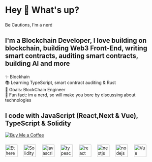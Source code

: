 <h1 align="left">Hey 👋 What's up?</h1>

###

<p align="left"> Be Cautions, I'm a nerd  </p>

###

<h2 align="left">I'm a Blockchain Developer, I love building on blockchain, building Web3 Front-End, writing smart contracts, auditing smart contracts, building AI and more </h2>

###

<p align="left">✨ Blockhain <br>📚 Learning TypeScript, smart contract auditing & Rust <br>🎯 Goals: BlockChain Engineer <br>🎲 Fun fact: im a nerd, so will make you bore by discussing about technologies </p>

###

<h2 align="left">I code with JavaScript (React,Next & Vue), TypeScript & Solidity </h2>

[![Buy Me a Coffee](https://img.shields.io/badge/Buy%20Me%20a%20Coffee-support-yellow.svg)](https://www.buymeacoffee.com/mdabdullsaz)

###

<div align="left">
  <img src="https://www.svgrepo.com/show/428658/ethereum-crypto-cryptocurrency-2.svg" height="40" alt="Ethereum logo" />
  <img width="12" />
  <img src="https://www.svgrepo.com/show/374088/solidity.svg" height="40" alt="Solidity logo" />
  <img width="12" />
  <img src="https://cdn.jsdelivr.net/gh/devicons/devicon/icons/javascript/javascript-original.svg" height="40" alt="javascript logo"  />
  <img width="12" />
  <img src="https://cdn.jsdelivr.net/gh/devicons/devicon/icons/typescript/typescript-original.svg" height="40" alt="typescript logo"  />
  <img width="12" />
  <img src="https://cdn.jsdelivr.net/gh/devicons/devicon/icons/react/react-original.svg" height="40" alt="react logo"  />
  <img width="12" />
  <img src="https://cdn.jsdelivr.net/gh/devicons/devicon/icons/nextjs/nextjs-original.svg" height="40" alt="nextjs logo"  />
  <img width="12" />
  <img src="https://cdn.jsdelivr.net/gh/devicons/devicon/icons/nodejs/nodejs-original.svg" height="40" alt="nodejs logo"  />
  <img width="12" />
  <img src="https://cdn.jsdelivr.net/gh/devicons/devicon@latest/icons/vuejs/vuejs-original.svg" height="40" alt="Vue logo"  />
  <img width="12" />  
</div>

###
